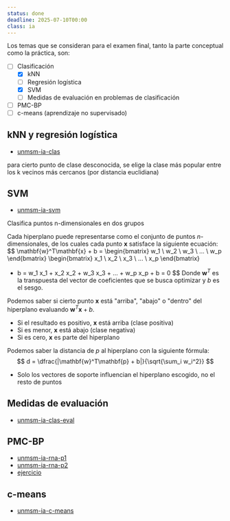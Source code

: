 ```yaml
---
status: done
deadline: 2025-07-10T00:00
class: ia
---
```

Los temas que se consideran para el examen final, tanto la parte conceptual como la práctica, son:

- [ ] Clasificación
	- [x] kNN
	- [ ] Regresión logística
	- [x] SVM
	- [ ] Medidas de evaluación en problemas de clasificación
- [ ] PMC-BP
- [ ] c-means (aprendizaje no supervisado)

## kNN y regresión logística

- [unmsm-ia-clas](../../source-material/lectures/pdf/unmsm-ia-clas.pdf)

para cierto punto de clase desconocida, se elige la clase más popular entre los k vecinos más cercanos (por distancia euclidiana)

## SVM

- [unmsm-ia-svm](../../source-material/lectures/pdf/unmsm-ia-svm.pdf)

Clasifica puntos n-dimensionales en dos grupos

Cada hiperplano puede representarse como el conjunto de puntos $n$-dimensionales, de los cuales cada punto $\mathbf{x}$ satisface la siguiente ecuación:
$$
\mathbf{w}^T\mathbf{x} + b
= \begin{bmatrix}
w_1 \ w_2 \ w_3 \ ... \ w_p
\end{bmatrix}
\begin{bmatrix}
x_1 \\
x_2 \\
x_3 \\
... \\
x_p
\end{bmatrix}
+ b
= w_1 x_1 + x_2 x_2 + w_3 x_3 + ... + w_p x_p + b
= 0
$$
Donde $\mathbf{w}^T$ es la transpuesta del vector de coeficientes que se busca optimizar y $b$ es el sesgo.

Podemos saber si cierto punto $\mathbf{x}$ está "arriba", "abajo" o "dentro" del hiperplano evaluando $\mathbf{w}^T\mathbf{x} + b$.
- Si el resultado es positivo, $\mathbf{x}$ está arriba (clase positiva)
- Si es menor, $\mathbf{x}$ está abajo (clase negativa)
- Si es cero, $\mathbf{x}$ es parte del hiperplano

Podemos saber la distancia de $p$ al hiperplano con la siguiente fórmula:
$$
d = \dfrac{|\mathbf{w}^T\mathbf{p} + b|}{\sqrt{\sum_i w_i^2}}
$$
- Solo los vectores de soporte influencian el hiperplano escogido, no el resto de puntos

## Medidas de evaluación

- [unmsm-ia-clas-eval](../../source-material/lectures/pdf/unmsm-ia-clas-eval.pdf)

## PMC-BP

- [unmsm-ia-rna-p1](../../source-material/lectures/pdf/unmsm-ia-rna-p1.pdf)
- [unmsm-ia-rna-p2](../../source-material/lectures/pdf/unmsm-ia-rna-p2.pdf)
- [ejercicio](../../source-material/lectures/pdf/unmsm-ia-rna-ej-res.pdf)

## c-means

- [unmsm-ia-c-means](../../source-material/lectures/pdf/unmsm-ia-c-means.pdf)
